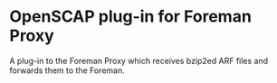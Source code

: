 # OpenSCAP plug-in for Foreman Proxy

A plug-in to the Foreman Proxy which receives bzip2ed ARF files
and forwards them to the Foreman.

